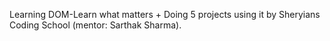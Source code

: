 Learning DOM-Learn what matters + Doing 5 projects using it by Sheryians Coding School (mentor: Sarthak Sharma).
